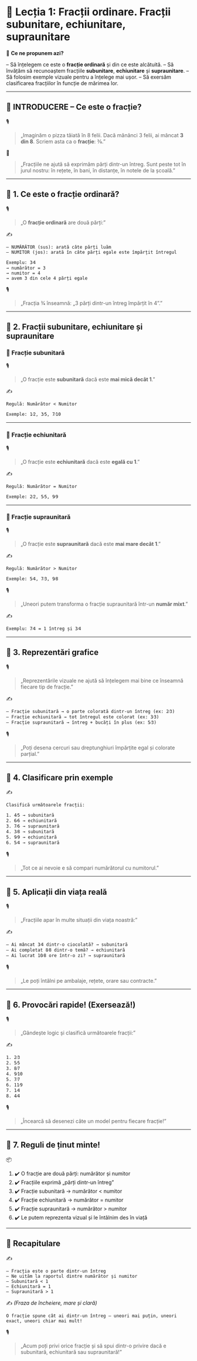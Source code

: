 # 📘 Lecția 1: Fracții ordinare. Fracții subunitare, echiunitare, supraunitare

🎯 **Ce ne propunem azi?**

 – Să înțelegem ce este o **fracție ordinară** și din ce este alcătuită.
 – Să învățăm să recunoaștem fracțiile **subunitare**, **echiunitare** și **supraunitare**.
 – Să folosim exemple vizuale pentru a înțelege mai ușor.
 – Să exersăm clasificarea fracțiilor în funcție de mărimea lor.

------

## 🔔 INTRODUCERE – Ce este o fracție?

🎙️

> „Imaginăm o pizza tăiată în 8 felii. Dacă mănânci 3 felii, ai mâncat **3 din 8**.
>  Scriem asta ca o **fracție**: 3⁄8.”

🧠

> „Fracțiile ne ajută să exprimăm părți dintr-un întreg. Sunt peste tot în jurul nostru: în rețete, în bani, în distanțe, în notele de la școală.”

------

## 🔹 1. Ce este o fracție ordinară?

🎙️

> „O **fracție ordinară** are două părți:”

✍️

```
– NUMĂRĂTOR (sus): arată câte părți luăm  
– NUMITOR (jos): arată în câte părți egale este împărțit întregul

Exemplu: 3⁄4  
→ numărător = 3  
→ numitor = 4  
→ avem 3 din cele 4 părți egale
```

🎙️

> „Fracția 3⁄4 înseamnă: „3 părți dintr-un întreg împărțit în 4”.”

------

## 🔹 2. Fracții subunitare, echiunitare și supraunitare

### 🔸 Fracție **subunitară**

🎙️

> „O fracție este **subunitară** dacă este **mai mică decât 1**.”

✍️

```
Regulă: Numărător < Numitor

Exemple: 1⁄2, 3⁄5, 7⁄10
```

------

### 🔸 Fracție **echiunitară**

🎙️

> „O fracție este **echiunitară** dacă este **egală cu 1**.”

✍️

```
Regulă: Numărător = Numitor

Exemple: 2⁄2, 5⁄5, 9⁄9
```

------

### 🔸 Fracție **supraunitară**

🎙️

> „O fracție este **supraunitară** dacă este **mai mare decât 1**.”

✍️

```
Regulă: Numărător > Numitor

Exemple: 5⁄4, 7⁄3, 9⁄8
```

🎙️

> „Uneori putem transforma o fracție supraunitară într-un **număr mixt**.”

✍️

```
Exemplu: 7⁄4 = 1 întreg și 3⁄4
```

------

## 🔹 3. Reprezentări grafice

🎙️

> „Reprezentările vizuale ne ajută să înțelegem mai bine ce înseamnă fiecare tip de fracție.”

✍️

```
– Fracție subunitară → o parte colorată dintr-un întreg (ex: 2⁄3)  
– Fracție echiunitară → tot întregul este colorat (ex: 3⁄3)  
– Fracție supraunitară → întreg + bucăți în plus (ex: 5⁄3)
```

🎙️

> „Poți desena cercuri sau dreptunghiuri împărțite egal și colorate parțial.”

------

## 🔹 4. Clasificare prin exemple

✍️

```
Clasifică următoarele fracții:

1. 4⁄5 → subunitară  
2. 6⁄6 → echiunitară  
3. 7⁄6 → supraunitară  
4. 3⁄8 → subunitară  
5. 9⁄9 → echiunitară  
6. 5⁄4 → supraunitară
```

🎙️

> „Tot ce ai nevoie e să compari numărătorul cu numitorul.”

------

## 🔹 5. Aplicații din viața reală

🎙️

> „Fracțiile apar în multe situații din viața noastră:”

✍️

```
– Ai mâncat 3⁄4 dintr-o ciocolată? → subunitară  
– Ai completat 8⁄8 dintr-o temă? → echiunitară  
– Ai lucrat 10⁄8 ore într-o zi? → supraunitară
```

🎙️

> „Le poți întâlni pe ambalaje, rețete, orare sau contracte.”

------

## 🔹 6. Provocări rapide! (Exersează!)

🎙️

> „Gândește logic și clasifică următoarele fracții:”

✍️

```
1. 2⁄3  
2. 5⁄5  
3. 8⁄7  
4. 9⁄10  
5. 7⁄7  
6. 11⁄9  
7. 1⁄4  
8. 4⁄4
```

🎙️

> „Încearcă să desenezi câte un model pentru fiecare fracție!”

------

## 🔹 7. Reguli de ținut minte!

📦

1. ✔️ O fracție are două părți: numărător și numitor
2. ✔️ Fracțiile exprimă „părți dintr-un întreg”
3. ✔️ Fracție subunitară → numărător < numitor
4. ✔️ Fracție echiunitară → numărător = numitor
5. ✔️ Fracție supraunitară → numărător > numitor
6. ✔️ Le putem reprezenta vizual și le întâlnim des în viață

------

## 🔁 Recapitulare

✍️

```
– Fracția este o parte dintr-un întreg  
– Ne uităm la raportul dintre numărător și numitor  
– Subunitară < 1  
– Echiunitară = 1  
– Supraunitară > 1
```

✍️ *(Fraza de încheiere, mare și clară)*

```
O fracție spune cât ai dintr-un întreg – uneori mai puțin, uneori exact, uneori chiar mai mult!
```

🎙️

> „Acum poți privi orice fracție și să spui dintr-o privire dacă e subunitară, echiunitară sau supraunitară!”